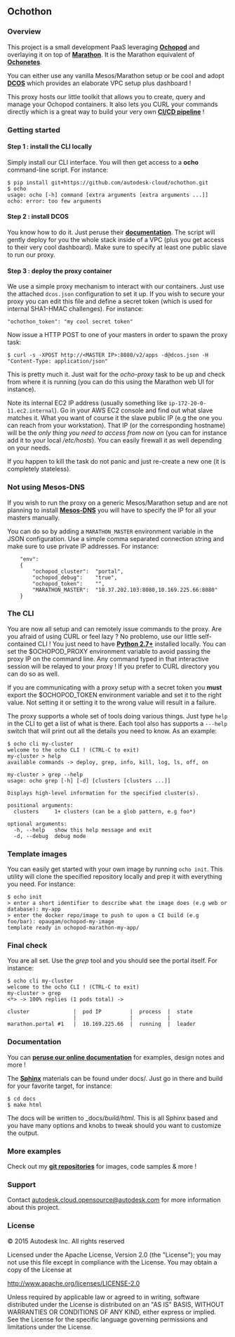 ## Ochothon

### Overview

This project is a small development PaaS leveraging [**Ochopod**](https://github.com/autodesk-cloud/ochopod)
and overlaying it on top of [**Marathon**](https://mesosphere.github.io/marathon/). It is the Marathon equivalent of
[**Ochonetes**](https://github.com/autodesk-cloud/ochonetes).

You can either use any vanilla Mesos/Marathon setup or be cool and adopt [**DCOS**](https://mesosphere.com/) which
provides an elaborate VPC setup plus dashboard !

This proxy hosts our little toolkit that allows you to create, query and manage your Ochopod containers. It also lets
you CURL your commands directly which is a great way to build your very own
[**CI/CD pipeline**](https://github.com/autodesk-cloud/ci-ochopod) !

### Getting started

#### Step 1 : install the CLI locally

Simply install our CLI interface. You will then get access to a **ocho** command-line script. For instance:

```
$ pip install git+https://github.com/autodesk-cloud/ochothon.git
$ ocho
usage: ocho [-h] command [extra arguments [extra arguments ...]]
ocho: error: too few arguments
```

#### Step 2 : install DCOS

You know how to do it. Just peruse their [**documentation**](http://beta-docs.mesosphere.com/install/awscluster/). The
script will gently deploy for you the whole stack inside of a VPC (plus you get access to their very cool dashboard).
Make sure to specify at least one public slave to run our proxy.

#### Step 3 : deploy the proxy container

We use a simple proxy mechanism to interact with our containers. Just use the attached ```dcos.json``` configuration to
set it up. If you wish to secure your proxy you can edit this file and define a secret token (which is used for
internal SHA1-HMAC challenges). For instance:

```
"ochothon_token": "my cool secret token"
```

Now issue a HTTP POST to one of your masters in order to spawn the proxy task:

```
$ curl -s -XPOST http://<MASTER IP>:8080/v2/apps -d@dcos.json -H "Content-Type: application/json"
```

This is pretty much it. Just wait for the _ocho-proxy_ task to be up and check from where it is running (you can do
this using the Marathon web UI for instance).

Note its internal EC2 IP address (usually something like ```ip-172-20-0-11.ec2.internal```). Go in your AWS EC2 console
and find out what slave matches it. What you want of course it the slave public IP (e.g the one you can reach from your
workstation). That IP (or the corresponding hostname) will be the _only thing you need to access from now on_ (you can
for instance add it to your local _/etc/hosts_). You can easily firewall it as well depending on your needs.

If you happen to kill the task do not panic and just re-create a new one (it is completely stateless).

### Not using Mesos-DNS

If you wish to run the proxy on a generic Mesos/Marathon setup and are not planning to install
[**Mesos-DNS**](https://mesosphere.github.io/mesos-dns/) you will have to specify the IP for all your masters
manually.

You can do so by adding a ```MARATHON_MASTER``` environment variable in the JSON configuration. Use a simple
comma separated connection string and make sure to use private IP addresses. For instance:

```
    "env":
    {
        "ochopod_cluster":  "portal",
        "ochopod_debug":    "true",
        "ochopod_token":    "",
        "MARATHON_MASTER":  "10.37.202.103:8080,10.169.225.66:8080"
    }
```


### The CLI

You are now all setup and can remotely issue commands to the proxy. Are you afraid of using CURL or feel lazy ? No
problemo, use our little self-contained CLI ! You just need to have [**Python 2.7+**](https://www.python.org/)
installed locally. You can set the $OCHOPOD_PROXY environment variable to avoid passing the proxy IP on the command
line. Any command typed in that interactive session will be relayed to your proxy ! If you prefer to CURL directory
you can do so as well.

If you are communicating with a proxy setup with a secret token you **must** export the $OCHOPOD_TOKEN environment
variable and set it to the right value. Not setting it or setting it to the wrong value will result in a failure.

The proxy supports a whole set of tools doing various things. Just type ```help``` in the CLI to get a list of what is
there. Each tool also has supports a ```---help``` switch that will print out all the details you need to know. As
an example:

```
$ ocho cli my-cluster
welcome to the ocho CLI ! (CTRL-C to exit)
my-cluster > help
available commands -> deploy, grep, info, kill, log, ls, off, on

my-cluster > grep --help
usage: ocho grep [-h] [-d] [clusters [clusters ...]]

Displays high-level information for the specified cluster(s).

positional arguments:
  clusters     1+ clusters (can be a glob pattern, e.g foo*)

optional arguments:
  -h, --help   show this help message and exit
  -d, --debug  debug mode
```

### Template images

You can easily get started with your own image by running ```ocho init```. This utility will clone the specified
repository locally and prep it with everything you need. For instance:

```
$ ocho init
> enter a short identifier to describe what the image does (e.g web or database): my-app
> enter the docker repo/image to push to upon a CI build (e.g foo/bar): opaugam/ochopod-my-image
template ready in ochopod-marathon-my-app/
```

### Final check

You are all set. Use the _grep_ tool and you should see the portal itself. For instance:

```
$ ocho cli my-cluster
welcome to the ocho CLI ! (CTRL-C to exit)
my-cluster > grep
<*> -> 100% replies (1 pods total) ->

cluster              |  pod IP         |  process  |  state
                     |                 |           |
marathon.portal #1   |  10.169.225.66  |  running  |  leader
```

### Documentation

You can [**peruse our online documentation**](http://autodesk-cloud.github.io/ochothon/) for examples, design notes
and more !

The [**Sphinx**](http://sphinx-doc.org/) materials can be found under docs/. Just go in there and build for your
favorite target, for instance:

```
$ cd docs
$ make html
```

The docs will be written to _docs/_build/html_. This is all Sphinx based and you have many options and knobs to
tweak should you want to customize the output.

### More examples

Check out my [**git repositories**](https://github.com/opaugam) for images, code samples & more !

### Support

Contact autodesk.cloud.opensource@autodesk.com for more information about this project.

### License

© 2015 Autodesk Inc.
All rights reserved

Licensed under the Apache License, Version 2.0 (the "License");
you may not use this file except in compliance with the License.
You may obtain a copy of the License at

   http://www.apache.org/licenses/LICENSE-2.0

Unless required by applicable law or agreed to in writing, software
distributed under the License is distributed on an "AS IS" BASIS,
WITHOUT WARRANTIES OR CONDITIONS OF ANY KIND, either express or implied.
See the License for the specific language governing permissions and
limitations under the License.
